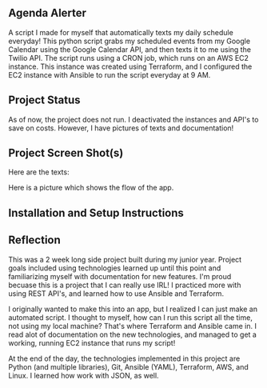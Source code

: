 ## Agenda Alerter

A script I made for myself that automatically texts my daily schedule everyday! This python script grabs my scheduled events from my Google Calendar using the Google Calendar API, and then texts it to me using the Twilio API. The script runs using a CRON job, which runs on an AWS EC2 instance. This instance was created using Terraform, and I configured the EC2 instance with Ansible to run the script everyday at 9 AM.

## Project Status

As of now, the project does not run. I deactivated the instances and API's to save on costs. However, I have pictures of texts and documentation!

## Project Screen Shot(s)
Here are the texts:

Here is a picture which shows the flow of the app. 

## Installation and Setup Instructions 
  

## Reflection

This was a 2 week long side project built during my junior year. Project goals included using technologies learned up until this point and familiarizing myself with documentation for new features. I'm proud becuase this is a project that I can really use IRL! I practiced more with using REST API's, and learned how to use Ansible and Terraform. 

I originally wanted to make this into an app, but I realized I can just make an automated script. I thought to myself, how can I run this script all the time, not using my local machine? That's where Terraform and Ansible came in. I read alot of documentation on the new technologies, and managed to get a working, running EC2 instance that runs my script!

At the end of the day, the technologies implemented in this project are Python (and multiple libraries), Git, Ansible (YAML), Terraform, AWS, and Linux. I learned how work with JSON, as well.  
